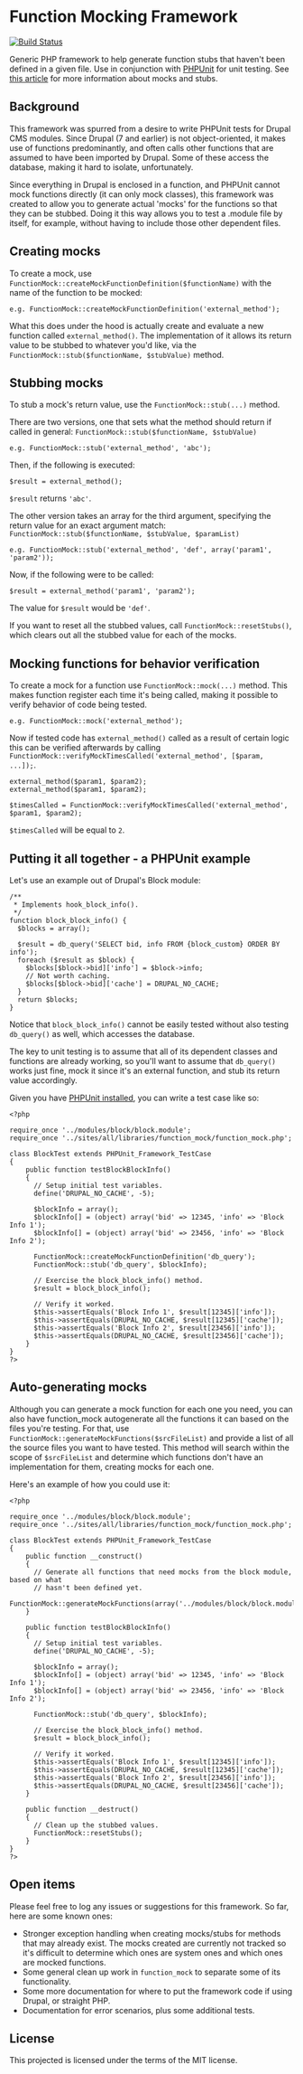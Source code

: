 # Function Mocking Framework
[![Build Status](https://travis-ci.org/myplanetdigital/function_mock.png?branch=master)](https://travis-ci.org/myplanetdigital/function_mock)

Generic PHP framework to help generate function stubs that haven't been defined in a given file. Use in conjunction with [PHPUnit](https://github.com/sebastianbergmann/phpunit/) for unit testing. See [this article](http://martinfowler.com/articles/mocksArentStubs.html) for more information about mocks and stubs.

## Background

This framework was spurred from a desire to write PHPUnit tests for Drupal CMS modules. Since Drupal (7 and earlier) is not object-oriented, it makes use of functions predominantly, and often calls other functions that are assumed to have been imported by Drupal. Some of these access the database, making it hard to isolate, unfortunately.

Since everything in Drupal is enclosed in a function, and PHPUnit cannot mock functions directly (it can only mock classes),  this framework was created to allow you to generate actual 'mocks' for the functions so that they can be stubbed. Doing it this way allows you to test a .module file by itself, for example, without having to include those other dependent files.

## Creating mocks

To create a mock, use `FunctionMock::createMockFunctionDefinition($functionName)` with the name of the function to be mocked:

    e.g. FunctionMock::createMockFunctionDefinition('external_method');

What this does under the hood is actually create and evaluate a new function called `external_method()`. The implementation of it allows its return value to be stubbed to whatever you'd like, via the `FunctionMock::stub($functionName, $stubValue)` method.

## Stubbing mocks

To stub a mock's return value, use the `FunctionMock::stub(...)` method. 

There are two versions, one that sets what the method should return if called in general: `FunctionMock::stub($functionName, $stubValue)`

    e.g. FunctionMock::stub('external_method', 'abc');

Then, if the following is executed:
    
    $result = external_method();

`$result` returns `'abc'`.
    
The other version takes an array for the third argument, specifying the return value for an exact argument match: `FunctionMock::stub($functionName, $stubValue, $paramList)`

    e.g. FunctionMock::stub('external_method', 'def', array('param1', 'param2'));

Now, if the following were to be called:
    
    $result = external_method('param1', 'param2');

The value for `$result` would be `'def'`.

If you want to reset all the stubbed values, call `FunctionMock::resetStubs()`, which clears out all the stubbed value for each of the mocks. 

## Mocking functions for behavior verification

To create a mock for a function use `FunctionMock::mock(...)` method. This makes function register each time it's being called, making it possible to verify behavior of code being tested.
    
    e.g. FunctionMock::mock('external_method');

Now if tested code has `external_method()` called as a result of certain logic this can be verified afterwards by calling `FunctionMock::verifyMockTimesCalled('external_method', [$param, ...]);`.

    external_method($param1, $param2);
    external_method($param1, $param2);
    
    $timesCalled = FunctionMock::verifyMockTimesCalled('external_method', $param1, $param2);

`$timesCalled` will be equal to `2`.

## Putting it all together - a PHPUnit example 

Let's use an example out of Drupal's Block module:

    /**
     * Implements hook_block_info().
     */
    function block_block_info() {
      $blocks = array();

      $result = db_query('SELECT bid, info FROM {block_custom} ORDER BY info');
      foreach ($result as $block) {
        $blocks[$block->bid]['info'] = $block->info;
        // Not worth caching.
        $blocks[$block->bid]['cache'] = DRUPAL_NO_CACHE;
      }
      return $blocks;
    }

Notice that `block_block_info()` cannot be easily tested without also testing `db_query()` as well, which accesses the database.

The key to unit testing is to assume that all of its dependent classes and functions are already working, so you'll want to assume that `db_query()` works just fine, mock it since it's an external function, and stub its return value accordingly.

Given you have [PHPUnit installed](http://phpunit.de/manual/3.7/en/installation.html), you can write a test case like so:

    <?php

    require_once '../modules/block/block.module';
    require_once '../sites/all/libraries/function_mock/function_mock.php';

    class BlockTest extends PHPUnit_Framework_TestCase
    {
        public function testBlockBlockInfo()
        {
          // Setup initial test variables.
          define('DRUPAL_NO_CACHE', -5);

          $blockInfo = array();
          $blockInfo[] = (object) array('bid' => 12345, 'info' => 'Block Info 1');
          $blockInfo[] = (object) array('bid' => 23456, 'info' => 'Block Info 2');

          FunctionMock::createMockFunctionDefinition('db_query');
          FunctionMock::stub('db_query', $blockInfo);

          // Exercise the block_block_info() method.
          $result = block_block_info();

          // Verify it worked.
          $this->assertEquals('Block Info 1', $result[12345]['info']);
          $this->assertEquals(DRUPAL_NO_CACHE, $result[12345]['cache']);
          $this->assertEquals('Block Info 2', $result[23456]['info']);
          $this->assertEquals(DRUPAL_NO_CACHE, $result[23456]['cache']);
        }
    }
    ?>

## Auto-generating mocks

Although you can generate a mock function for each one you need, you can also have function_mock autogenerate all the functions it can based on the files you're testing. For that, use `FunctionMock::generateMockFunctions($srcFileList)` and provide a list of all the source files you want to have tested. This method will search within the scope of `$srcFileList` and determine which functions don't have an implementation for them, creating mocks for each one.

Here's an example of how you could use it:

    <?php

    require_once '../modules/block/block.module';
    require_once '../sites/all/libraries/function_mock/function_mock.php';

    class BlockTest extends PHPUnit_Framework_TestCase
    {
        public function __construct()
        {
          // Generate all functions that need mocks from the block module, based on what
          // hasn't been defined yet.
          FunctionMock::generateMockFunctions(array('../modules/block/block.module'));
        }

        public function testBlockBlockInfo()
        {
          // Setup initial test variables.
          define('DRUPAL_NO_CACHE', -5);

          $blockInfo = array();
          $blockInfo[] = (object) array('bid' => 12345, 'info' => 'Block Info 1');
          $blockInfo[] = (object) array('bid' => 23456, 'info' => 'Block Info 2');

          FunctionMock::stub('db_query', $blockInfo);

          // Exercise the block_block_info() method.
          $result = block_block_info();

          // Verify it worked.
          $this->assertEquals('Block Info 1', $result[12345]['info']);
          $this->assertEquals(DRUPAL_NO_CACHE, $result[12345]['cache']);
          $this->assertEquals('Block Info 2', $result[23456]['info']);
          $this->assertEquals(DRUPAL_NO_CACHE, $result[23456]['cache']);
        }

        public function __destruct()
        {
          // Clean up the stubbed values.
          FunctionMock::resetStubs();
        }    
    }
    ?>

## Open items

Please feel free to log any issues or suggestions for this framework. So far, here are some known ones:

* Stronger exception handling when creating mocks/stubs for methods that may already exist. The mocks created are currently not tracked so it's difficult to determine which ones are system ones and which ones are mocked functions.
* Some general clean up work in `function_mock` to separate some of its functionality.
* Some more documentation for where to put the framework code if using Drupal, or straight PHP.
* Documentation for error scenarios, plus some additional tests.

## License

This projected is licensed under the terms of the MIT license.
